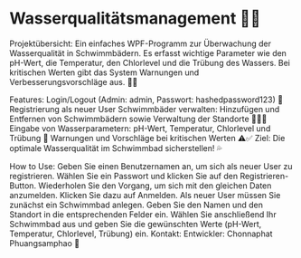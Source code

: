 # Wasserqualitätsmanagement 🌊💧
Projektübersicht:
Ein einfaches WPF-Programm zur Überwachung der Wasserqualität in Schwimmbädern. Es erfasst wichtige Parameter wie den pH-Wert, die Temperatur, den Chlorlevel und die Trübung des Wassers. Bei kritischen Werten gibt das System Warnungen und Verbesserungsvorschläge aus. 🚨💡

Features:
Login/Logout (Admin: admin, Passwort: hashedpassword123) 🔑
Registrierung als neuer User
Schwimmbäder verwalten: Hinzufügen und Entfernen von Schwimmbädern sowie Verwaltung der Standorte 🏊‍♂️📍
Eingabe von Wasserparametern: pH-Wert, Temperatur, Chlorlevel und Trübung 🧪
Warnungen und Vorschläge bei kritischen Werten ⚠️✅
Ziel:
Die optimale Wasserqualität im Schwimmbad sicherstellen! 💦

How to Use:
Geben Sie einen Benutzernamen an, um sich als neuer User zu registrieren.
Wählen Sie ein Passwort und klicken Sie auf den Registrieren-Button.
Wiederholen Sie den Vorgang, um sich mit den gleichen Daten anzumelden. Klicken Sie dazu auf Anmelden.
Als neuer User müssen Sie zunächst ein Schwimmbad anlegen. Geben Sie den Namen und den Standort in die entsprechenden Felder ein.
Wählen Sie anschließend Ihr Schwimmbad aus und geben Sie die gewünschten Werte (pH-Wert, Temperatur, Chlorlevel, Trübung) ein.
Kontakt:
Entwickler: Chonnaphat Phuangsamphao 📩